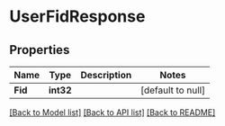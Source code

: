 # UserFidResponse

## Properties
Name | Type | Description | Notes
------------ | ------------- | ------------- | -------------
**Fid** | **int32** |  | [default to null]

[[Back to Model list]](../README.md#documentation-for-models) [[Back to API list]](../README.md#documentation-for-api-endpoints) [[Back to README]](../README.md)

